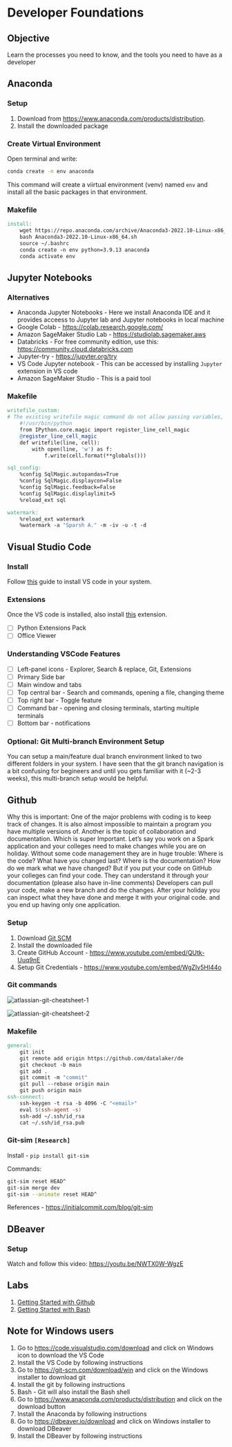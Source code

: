 # Developer Foundations

## Objective

Learn the processes you need to know, and the tools you need to have as a developer

## Anaconda

### Setup

1. Download from https://www.anaconda.com/products/distribution.
2. Install the downloaded package

### Create Virtual Environment

Open terminal and write:

```bash
conda create -n env anaconda
```

This command will create a viirtual environment (venv) named `env` and install all the basic packages in that environment.

### Makefile

```makefile
install:
	wget https://repo.anaconda.com/archive/Anaconda3-2022.10-Linux-x86_64.sh
	bash Anaconda3-2022.10-Linux-x86_64.sh
	source ~/.bashrc
	conda create -n env python=3.9.13 anaconda
	conda activate env
```

## Jupyter Notebooks

### Alternatives

- Anaconda Jupyter Notebooks - Here we install Anaconda IDE and it provides acceess to Jupyter lab and Jupyter notebooks in local machine
- Google Colab - https://colab.research.google.com/
- Amazon SageMaker Studio Lab - https://studiolab.sagemaker.aws
- Databricks - For free community edition, use this: https://community.cloud.databricks.com
- Jupyter-try - https://jupyter.org/try
- VS Code Jupyter notebook - This can be accessed by installing `Jupyter` extension in VS code
- Amazon SageMaker Studio - This is a paid tool

### Makefile

```makefile
writefile_custom:
# The existing writefile magic command do not allow passing variables, so this custom magic will help in passing the variables also while writing something from IPython notebooks into a file.
	#!/usr/bin/python
	from IPython.core.magic import register_line_cell_magic
	@register_line_cell_magic
	def writefile(line, cell):
		with open(line, 'w') as f:
			f.write(cell.format(**globals()))

sql_config:
	%config SqlMagic.autopandas=True
	%config SqlMagic.displaycon=False
	%config SqlMagic.feedback=False
	%config SqlMagic.displaylimit=5
	%reload_ext sql

watermark:
	%reload_ext watermark
	%watermark -a "Sparsh A." -m -iv -u -t -d
```

## Visual Studio Code

### Install

Follow [this](https://code.visualstudio.com/docs/setup/setup-overview) guide to install VS code in your system.

### Extensions

Once the VS code is installed, also install [this](https://marketplace.visualstudio.com/items?itemName=ms-python.python) extension.

* [ ] Python Extensions Pack
* [ ] Office Viewer

### Understanding VSCode Features

* [ ] Left-panel icons - Explorer, Search & replace, Git, Extensions
* [ ] Primary Side bar
* [ ] Main window and tabs
* [ ] Top central bar - Search and commands, opening a file, changing theme
* [ ] Top right bar - Toggle feature
* [ ] Command bar - opening and closing terminals, starting multiple terminals
* [ ] Bottom bar - notifications

### Optional: Git Multi-branch Environment Setup

You can setup a main/feature dual branch environment linked to two different folders in your system. I have seen that the git branch navigation is a bit confusing for begineers and until you gets familiar with it (~2-3 weeks), this multi-branch setup would be helpful.

## Github

Why this is important: One of the major problems with coding is to keep track of changes. It is also almost impossible to maintain a program you have multiple versions of. Another is the topic of collaboration and documentation. Which is super Important. Let’s say you work on a Spark application and your colleges need to make changes while you are on holiday. Without some code management they are in huge trouble: Where is the code? What have you changed last? Where is the documentation? How do we mark what we have changed? But if you put your code on GitHub your colleges can find your code. They can understand it through your documentation (please also have in-line comments) Developers can pull your code, make a new branch and do the changes. After your holiday you can inspect what they have done and merge it with your original code. and you end up having only one application.

### Setup

1. Download [Git SCM](https://git-scm.com/downloads)
2. Install the downloaded file
3. Create GitHub Account - https://www.youtube.com/embed/QUtk-Uuq9nE
4. Setup Git Credentials - https://www.youtube.com/embed/WgZIv5HI44o

### Git commands

![atlassian-git-cheatsheet-1](https://user-images.githubusercontent.com/62965911/212006609-a871bf80-a26e-4ab6-996b-eaab0a14f5b4.png)

![atlassian-git-cheatsheet-2](https://user-images.githubusercontent.com/62965911/212006617-88e6eb6b-b6d3-4a25-8827-4cfa0ab63d41.png)

### Makefile

```makefile
general:
	git init
	git remote add origin https://github.com/datalaker/de
	git checkout -b main
	git add .
	git commit -m "commit"
	git pull --rebase origin main
	git push origin main
ssh-connect:
	ssh-keygen -t rsa -b 4096 -C "<email>"
	eval $(ssh-agent -s)
	ssh-add ~/.ssh/id_rsa
	cat ~/.ssh/id_rsa.pub
```

### Git-sim `[Research]`

Install - `pip install git-sim`

Commands:

```bash
git-sim reset HEAD^
git-sim merge dev
git-sim --animate reset HEAD^
```

References - https://initialcommit.com/blog/git-sim

## DBeaver

### Setup

Watch and follow this video: https://youtu.be/NWTX0W-WgzE

## Labs

1. [Getting Started with Github](01-foundations/developer/lab-git-basics/)
2. [Getting Started with Bash](01-foundations/developer/lab-bash/)

## Note for Windows users

1. Go to https://code.visualstudio.com/download and click on Windows icon to download the VS Code
2. Install the VS Code by following instructions
3. Go to https://git-scm.com/download/win and click on the Windows installer to download git
4. Install the git by following instructions
5. Bash - Git will also install the Bash shell
6. Go to https://www.anaconda.com/products/distribution and click on the download button
7. Install the Anaconda by following instructions
8. Go to https://dbeaver.io/download and click on Windows installer to download DBeaver
9. Install the DBeaver by following instructions
